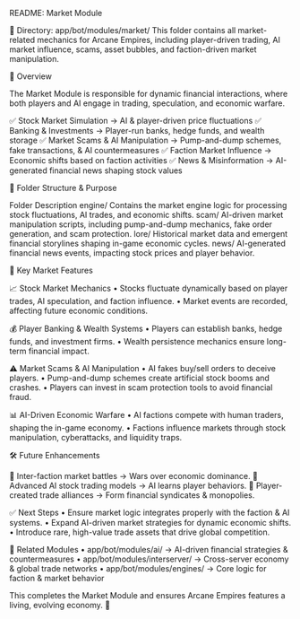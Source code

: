 README: Market Module

📂 Directory: app/bot/modules/market/
This folder contains all market-related mechanics for Arcane Empires, including player-driven trading, AI market influence, scams, asset bubbles, and faction-driven market manipulation.

📌 Overview

The Market Module is responsible for dynamic financial interactions, where both players and AI engage in trading, speculation, and economic warfare.

✅ Stock Market Simulation → AI & player-driven price fluctuations
✅ Banking & Investments → Player-run banks, hedge funds, and wealth storage
✅ Market Scams & AI Manipulation → Pump-and-dump schemes, fake transactions, & AI countermeasures
✅ Faction Market Influence → Economic shifts based on faction activities
✅ News & Misinformation → AI-generated financial news shaping stock values

📂 Folder Structure & Purpose

Folder	Description
engine/	Contains the market engine logic for processing stock fluctuations, AI trades, and economic shifts.
scam/	AI-driven market manipulation scripts, including pump-and-dump mechanics, fake order generation, and scam protection.
lore/	Historical market data and emergent financial storylines shaping in-game economic cycles.
news/	AI-generated financial news events, impacting stock prices and player behavior.

📜 Key Market Features

📈 Stock Market Mechanics
	•	Stocks fluctuate dynamically based on player trades, AI speculation, and faction influence.
	•	Market events are recorded, affecting future economic conditions.

💰 Player Banking & Wealth Systems
	•	Players can establish banks, hedge funds, and investment firms.
	•	Wealth persistence mechanics ensure long-term financial impact.

⚠️ Market Scams & AI Manipulation
	•	AI fakes buy/sell orders to deceive players.
	•	Pump-and-dump schemes create artificial stock booms and crashes.
	•	Players can invest in scam protection tools to avoid financial fraud.

📊 AI-Driven Economic Warfare
	•	AI factions compete with human traders, shaping the in-game economy.
	•	Factions influence markets through stock manipulation, cyberattacks, and liquidity traps.

🛠️ Future Enhancements

🔹 Inter-faction market battles → Wars over economic dominance.
🔹 Advanced AI stock trading models → AI learns player behaviors.
🔹 Player-created trade alliances → Form financial syndicates & monopolies.

✅ Next Steps
	•	Ensure market logic integrates properly with the faction & AI systems.
	•	Expand AI-driven market strategies for dynamic economic shifts.
	•	Introduce rare, high-value trade assets that drive global competition.

🔗 Related Modules
	•	app/bot/modules/ai/ → AI-driven financial strategies & countermeasures
	•	app/bot/modules/interserver/ → Cross-server economy & global trade networks
	•	app/bot/modules/engines/ → Core logic for faction & market behavior

This completes the Market Module and ensures Arcane Empires features a living, evolving economy. 🚀